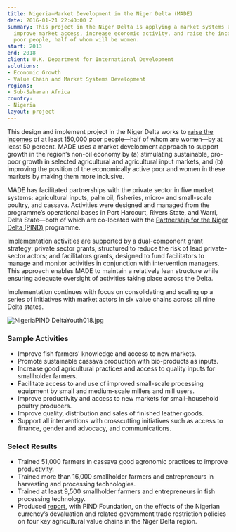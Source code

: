 ```yaml
---
title: Nigeria—Market Development in the Niger Delta (MADE)
date: 2016-01-21 22:40:00 Z
summary: This project in the Niger Delta is applying a market systems approach to
  improve market access, increase economic activity, and raise the incomes of 150,000
  poor people, half of whom will be women.
start: 2013
end: 2018
client: U.K. Department for International Development
solutions:
- Economic Growth
- Value Chain and Market Systems Development
regions:
- Sub-Saharan Africa
country:
- Nigeria
layout: project
---
```


This design and implement project in the Niger Delta works to [raise the incomes](https://www.thisdaylive.com/index.php/2017/11/30/fighting-hunger/) of at least 150,000 poor people—half of whom are women—by at least 50 percent. MADE uses a market development approach to support growth in the region’s non-oil economy by (a) stimulating sustainable, pro-poor growth in selected agricultural and agricultural input markets, and (b) improving the position of the economically active poor and women in these markets by making them more inclusive.

MADE has facilitated partnerships with the private sector in five market systems: agricultural inputs, palm oil, fisheries, micro- and small-scale poultry, and cassava. Activities were designed and managed from the programme’s operational bases in Port Harcourt, Rivers State, and Warri, Delta State—both of which are co-located with the [Partnership for the Niger Delta (PIND)](https://www.dai.com/our-work/projects/nigeria-foundation-partnership-initiatives-niger-delta-pind) programme. 

Implementation activities are supported by a dual-component grant strategy: private sector grants, structured to reduce the risk of lead private-sector actors; and facilitators grants, designed to fund facilitators to manage and monitor activities in conjunction with intervention managers. This approach enables MADE to maintain a relatively lean structure while ensuring adequate oversight of activities taking place across the Delta.

Implementation continues with focus on consolidating and scaling up a series of initiatives with market actors in six value chains across all nine Delta states.

![NigeriaPIND DeltaYouth018.jpg](/uploads/NigeriaPIND%20DeltaYouth018.jpg)

### Sample Activities
* Improve fish farmers' knowledge and access to new markets.
* Promote sustainable cassava production with bio-products as inputs.
* Increase good agricultural practices and access to quality inputs for smallholder farmers.
* Facilitate access to and use of improved small-scale processing equipment  by small and medium-scale millers and mill users.
* Improve productivity and access to new markets for small-household poultry producers.
* Improve quality, distribution and sales of finished leather goods.
* Support all interventions with crosscutting initiatives such as access to finance, gender and advocacy, and communications.

### Select Results
* Trained 51,000 farmers in cassava good agronomic practices to improve productivity. 
* Trained more than 16,000 smallholder farmers and entrepreneurs in harvesting and processing technologies.   
* Trained at least 9,500 smallholder farmers and entrepreneurs in fish processing technology. 
* Produced [report](http://pindfoundation.org/report-on-the-effect-of-nairas-devaluation-on-the-agricultural-value-chains-in-the-niger-delta/), with PIND Foundation, on the effects of the Nigerian currency’s devaluation and related government trade restriction policies on four key agricultural value chains in the Niger Delta region. 